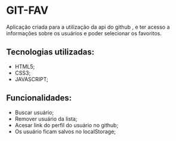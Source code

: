 # GIT-FAV

Aplicação criada para a utilização da api do github , e ter acesso a informações sobre os usuários e poder selecionar os favoritos.

## Tecnologias utilizadas:

- HTML5;
- CSS3;
- JAVASCRIPT;

## Funcionalidades:

- Buscar usuário;
- Remover usuário da lista;
- Acesar link do perfil do usuário no github;
- Os usuário ficam salvos no localStorage;

